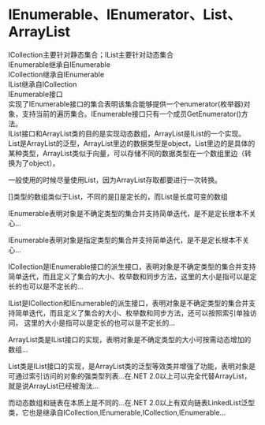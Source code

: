 # IEnumerable、IEnumerator、List、ArrayList
ICollection主要针对静态集合；IList主要针对动态集合  
IEnumerable<T>继承自IEnumerable  
ICollection<T>继承自IEnumerable<T>  
IList<T>继承自ICollection<T>  
IEnumerable接口  
实现了IEnumerable接口的集合表明该集合能够提供一个enumerator(枚举器)对象，支持当前的遍历集合。IEnumerable接口只有一个成员GetEnumerator()方法。  
IList接口和ArrayList类的目的是实现动态数组，ArrayList是IList的一个实现。  
List<T>是ArrayList的泛型，ArrayList里边的数据类型是object，List<T>里边的是具体的某种类型，ArrayList类似于向量，可以存储不同的数据类型在一个数组里边（转换为了object）。  

一般使用的时候尽量使用List<T>，因为ArrayList存取都要进行一次转换。  

[]类型的数组类似于List<T>，不同的是[]是定长的，而List<T>是长度可变的数组  

IEnumerable表明对象是不确定类型的集合并支持简单迭代，是不是定长根本不关心...  

IEnumerable<T>表明对象是指定类型的集合并支持简单迭代，是不是定长根本不关心...  

ICollection是IEnumerable接口的派生接口，表明对象是不确定类型的集合并支持简单迭代，而且定义了集合的大小、枚举数和同步方法，这里的大小是指可以是定长的也可以是不定长的...  

IList是ICollection和IEnumerable的派生接口，表明对象是不确定类型的集合并支持简单迭代，而且定义了集合的大小、枚举数和同步方法，还可以按照索引单独访问，
这里的大小是指可以是定长的也可以是不定长的...  

ArrayList类是IList接口的实现，表明对象是不确定类型的大小可按需动态增加的数组...  

List<T>类是IList<T>接口的实现，是ArrayList类的泛型等效类并增强了功能，表明对象是可通过索引访问的对象的强类型列表...在.NET 2.0以上可以完全代替ArrayList，就是说ArrayList已经被淘汰...  

而动态数组和链表在本质上是不同的...在.NET 2.0以上有双向链表LinkedList<T>泛型类，它也是继承自ICollection<T>,IEnumerable<T>,ICollection,IEnumerable...  
